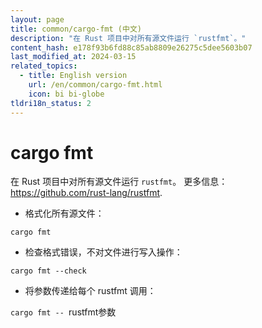 ```yaml
---
layout: page
title: common/cargo-fmt (中文)
description: "在 Rust 项目中对所有源文件运行 `rustfmt`。"
content_hash: e178f93b6fd88c85ab8809e26275c5dee5603b07
last_modified_at: 2024-03-15
related_topics:
  - title: English version
    url: /en/common/cargo-fmt.html
    icon: bi bi-globe
tldri18n_status: 2
---
```

# cargo fmt

在 Rust 项目中对所有源文件运行 `rustfmt`。
更多信息：<https://github.com/rust-lang/rustfmt>.

- 格式化所有源文件：

`cargo fmt`

- 检查格式错误，不对文件进行写入操作：

`cargo fmt --check`

- 将参数传递给每个 rustfmt 调用：

`cargo fmt -- `<span class="tldr-var badge badge-pill bg-dark-lm bg-white-dm text-white-lm text-dark-dm font-weight-bold">rustfmt参数</span>
